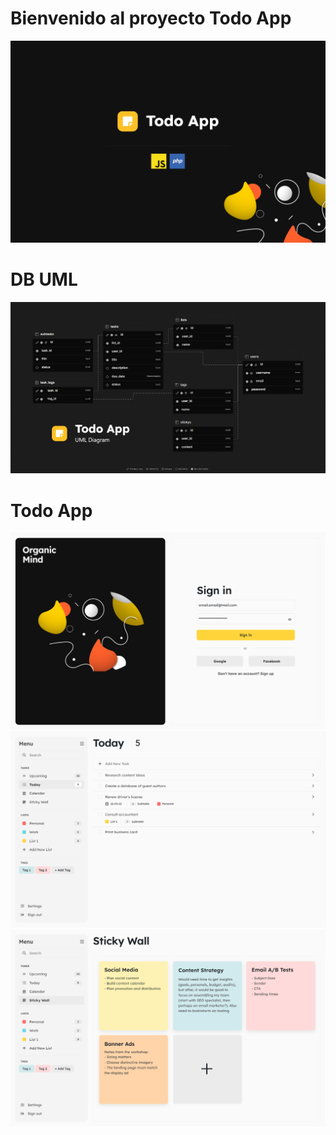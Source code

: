 # Bienvenido al proyecto Todo App

<img src="https://raw.githubusercontent.com/yh9alek/miscellaneous/d175ce2554fd4aea06ad0681c34f742de055a8e5/src/todo-app-project/banner.png">


# DB UML

<img src="https://raw.githubusercontent.com/yh9alek/miscellaneous/5a2969bf40f118341e9180b34986061385707cf4/src/todo-app-project/imgs/UML.PNG">

# Todo App

<img src="https://raw.githubusercontent.com/yh9alek/miscellaneous/8c1b2a92b640b03e5a756dec3c67d84854259862/src/todo-app-project/imgs/login.PNG">
<img src="https://raw.githubusercontent.com/yh9alek/miscellaneous/8c1b2a92b640b03e5a756dec3c67d84854259862/src/todo-app-project/imgs/task-subtasks.PNG">
<img src="https://raw.githubusercontent.com/yh9alek/miscellaneous/8c1b2a92b640b03e5a756dec3c67d84854259862/src/todo-app-project/imgs/sticky-wall.PNG">